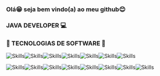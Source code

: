 ### Olá😁 seja  bem vindo(a) ao meu github😊
### JAVA DEVELOPER 💻

### 🔗 TECNOLOGIAS DE SOFTWARE 🔗

![Skills](https://img.shields.io/badge/Python-3776AB?style=for-the-badge&logo=python&logoColor=white)![Skills](https://img.shields.io/badge/JavaScript-F7DF1E?style=for-the-badge&logo=javascript&logoColor=black)![Skills](https://img.shields.io/badge/TypeScript-007ACC?style=for-the-badge&logo=typescript&logoColor=white)![Skills](https://img.shields.io/badge/IntelliJ_IDEA-000000.svg?style=for-the-badge&logo=intellij-idea&logoColor=white)![Skills](https://img.shields.io/badge/MySQL-005C84?style=for-the-badge&logo=mysql&logoColor=white)![Skills](https://img.shields.io/badge/Java-ED8B00?style=for-the-badge&logo=openjdk&logoColor=white)![Skills](https://img.shields.io/badge/PostgreSQL-316192?style=for-the-badge&logo=postgresql&logoColor=white)


![Skills](https://img.shields.io/badge/Spring-6DB33F?style=for-the-badge&logo=spring&logoColor=white)![Skills](https://img.shields.io/badge/React-20232A?style=for-the-badge&logo=react&logoColor=61DAFB)![Skills](https://img.shields.io/badge/Tailwind_CSS-38B2AC?style=for-the-badge&logo=tailwind-css&logoColor=white)![Skills](https://img.shields.io/badge/HTML5-E34F26?style=for-the-badge&logo=html5&logoColor=white)![Skills](https://img.shields.io/badge/Eclipse-2C2255?style=for-the-badge&logo=eclipse&logoColor=white)![Skills](https://img.shields.io/badge/CSS3-1572B6?style=for-the-badge&logo=css3&logoColor=white)![Skills](https://img.shields.io/badge/Angular-DD0031?style=for-the-badge&logo=angular&logoColor=white)![Skills](https://img.shields.io/badge/Bootstrap-563D7C?style=for-the-badge&logo=bootstrap&logoColor=white)


